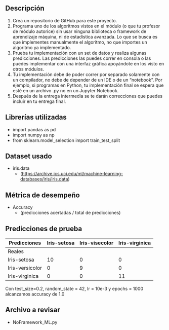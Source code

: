 ## Descripción
1. Crea un repositorio de GitHub para este proyecto.
2. Programa uno de los algoritmos vistos en el módulo (o que tu profesor de módulo autorice) sin usar ninguna biblioteca o framework de aprendizaje máquina, ni de estadística avanzada. Lo que se busca es que implementes manualmente el algoritmo, no que importes un algoritmo ya implementado. 
3. Prueba tu implementación con un set de datos y realiza algunas predicciones. Las predicciones las puedes correr en consola o las puedes implementar con una interfaz gráfica apoyándote en los visto en otros módulos.
4. Tu implementación debe de poder correr por separado solamente con un compilador, no debe de depender de un IDE o de un “notebook”. Por ejemplo, si programas en Python, tu implementación final se espera que esté en un archivo .py no en un Jupyter Notebook.
5. Después de la entrega intermedia se te darán correcciones que puedes incluir en tu entrega final.

## Librerías utilizadas
- import pandas as pd
- import numpy as np
- from sklearn.model_selection import train_test_split

## Dataset usado
- iris.data
  - (https://archive.ics.uci.edu/ml/machine-learning-databases/iris/iris.data)

## Métrica de desempeño
- Accuracy
  - (predicciones acertadas / total de predicciones)

## Predicciones de prueba

| Predicciones    | Iris-setosa | Iris-visecolor | Iris-virginica |
|-----------------|-------------|----------------|----------------|
| Reales          |             |                |                |
| Iris-setosa     | 10          | 0              | 0              |
| Iris-versicolor | 0           | 9              | 0              |
| Iris-virginica  | 0           | 0              | 11             |

Con test_size=0.2, random_state = 42, lr = 10e-3 y epochs = 1000 alcanzamos accuracy de 1.0

## Archivo a revisar
- NoFramework_ML.py
